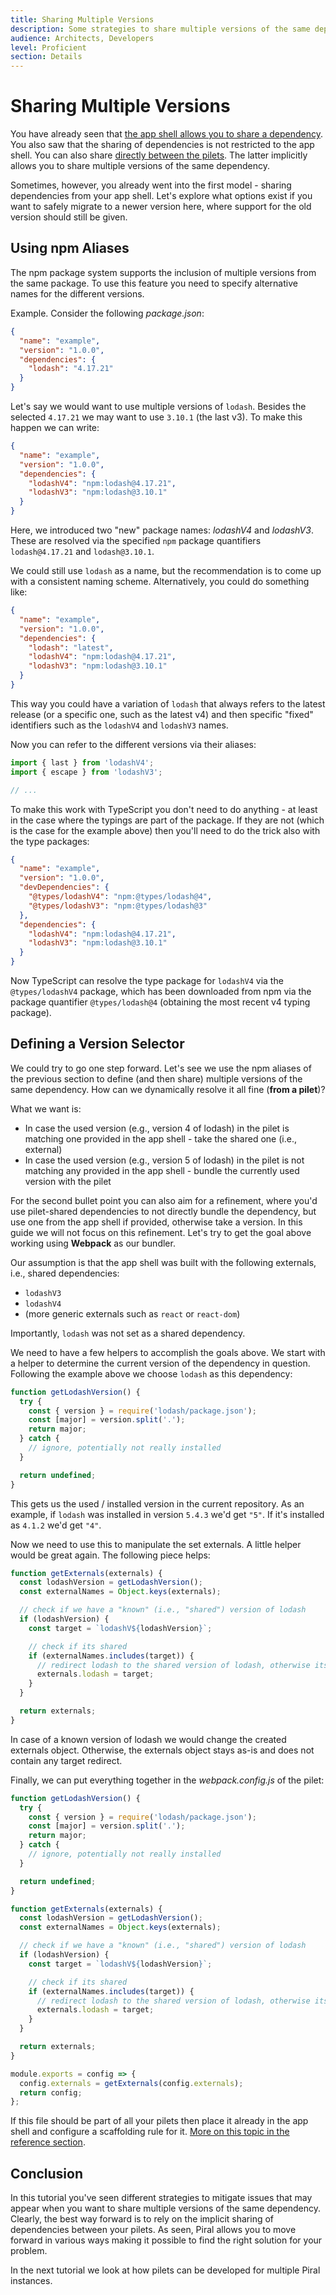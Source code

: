 ```yaml
---
title: Sharing Multiple Versions
description: Some strategies to share multiple versions of the same dependency.
audience: Architects, Developers
level: Proficient
section: Details
---
```


# Sharing Multiple Versions

You have already seen that [the app shell allows you to share a dependency](./13-sharing-from-piral.md). You also saw that the sharing of dependencies is not restricted to the app shell. You can also share [directly between the pilets](./15-share-dependencies.md). The latter implicitly allows you to share multiple versions of the same dependency.

Sometimes, however, you already went into the first model - sharing dependencies from your app shell. Let's explore what options exist if you want to safely migrate to a newer version here, where support for the old version should still be given.

## Using npm Aliases

The npm package system supports the inclusion of multiple versions from the same package. To use this feature you need to specify alternative names for the different versions.

Example. Consider the following *package.json*:

```json
{
  "name": "example",
  "version": "1.0.0",
  "dependencies": {
    "lodash": "4.17.21"
  }
}
```

Let's say we would want to use multiple versions of `lodash`. Besides the selected `4.17.21` we may want to use `3.10.1` (the last v3). To make this happen we can write:

```json
{
  "name": "example",
  "version": "1.0.0",
  "dependencies": {
    "lodashV4": "npm:lodash@4.17.21",
    "lodashV3": "npm:lodash@3.10.1"
  }
}
```

Here, we introduced two "new" package names: *lodashV4* and *lodashV3*. These are resolved via the specified `npm` package quantifiers `lodash@4.17.21` and `lodash@3.10.1`.

We could still use `lodash` as a name, but the recommendation is to come up with a consistent naming scheme. Alternatively, you could do something like:

```json
{
  "name": "example",
  "version": "1.0.0",
  "dependencies": {
    "lodash": "latest",
    "lodashV4": "npm:lodash@4.17.21",
    "lodashV3": "npm:lodash@3.10.1"
  }
}
```

This way you could have a variation of `lodash` that always refers to the latest release (or a specific one, such as the latest v4) and then specific "fixed" identifiers such as the `lodashV4` and `lodashV3` names.

Now you can refer to the different versions via their aliases:

```ts
import { last } from 'lodashV4';
import { escape } from 'lodashV3';

// ...
```

To make this work with TypeScript you don't need to do anything - at least in the case where the typings are part of the package. If they are not (which is the case for the example above) then you'll need to do the trick also with the type packages:

```json
{
  "name": "example",
  "version": "1.0.0",
  "devDependencies": {
    "@types/lodashV4": "npm:@types/lodash@4",
    "@types/lodashV3": "npm:@types/lodash@3"
  },
  "dependencies": {
    "lodashV4": "npm:lodash@4.17.21",
    "lodashV3": "npm:lodash@3.10.1"
  }
}
```

Now TypeScript can resolve the type package for `lodashV4` via the `@types/lodashV4` package, which has been downloaded from npm via the package quantifier `@types/lodash@4` (obtaining the most recent v4 typing package).

## Defining a Version Selector

We could try to go one step forward. Let's see we use the npm aliases of the previous section to define (and then share) multiple versions of the same dependency. How can we dynamically resolve it all fine (**from a pilet**)?

What we want is:

- In case the used version (e.g., version 4 of lodash) in the pilet is matching one provided in the app shell - take the shared one (i.e., external)
- In case the used version (e.g., version 5 of lodash) in the pilet is not matching any provided in the app shell - bundle the currently used version with the pilet

For the second bullet point you can also aim for a refinement, where you'd use pilet-shared dependencies to not directly bundle the dependency, but use one from the app shell if provided, otherwise take a version. In this guide we will not focus on this refinement. Let's try to get the goal above working using **Webpack** as our bundler.

Our assumption is that the app shell was built with the following externals, i.e., shared dependencies:

- `lodashV3`
- `lodashV4`
- (more generic externals such as `react` or `react-dom`)

Importantly, `lodash` was not set as a shared dependency.

We need to have a few helpers to accomplish the goals above. We start with a helper to determine the current version of the dependency in question. Following the example above we choose `lodash` as this dependency:

```js
function getLodashVersion() {
  try {
    const { version } = require('lodash/package.json');
    const [major] = version.split('.');
    return major;
  } catch {
    // ignore, potentially not really installed
  }

  return undefined;
}
```

This gets us the used / installed version in the current repository. As an example, if `lodash` was installed in version `5.4.3` we'd get `"5"`. If it's installed as `4.1.2` we'd get `"4"`.

Now we need to use this to manipulate the set externals. A little helper would be great again. The following piece helps:

```js
function getExternals(externals) {
  const lodashVersion = getLodashVersion();
  const externalNames = Object.keys(externals);

  // check if we have a "known" (i.e., "shared") version of lodash
  if (lodashVersion) {
    const target = `lodashV${lodashVersion}`;

    // check if its shared
    if (externalNames.includes(target)) {
      // redirect lodash to the shared version of lodash, otherwise its bundled
      externals.lodash = target;
    }
  }

  return externals;
}
```

In case of a known version of lodash we would change the created externals object. Otherwise, the externals object stays as-is and does not contain any target redirect.

Finally, we can put everything together in the *webpack.config.js* of the pilet:

```js
function getLodashVersion() {
  try {
    const { version } = require('lodash/package.json');
    const [major] = version.split('.');
    return major;
  } catch {
    // ignore, potentially not really installed
  }

  return undefined;
}

function getExternals(externals) {
  const lodashVersion = getLodashVersion();
  const externalNames = Object.keys(externals);

  // check if we have a "known" (i.e., "shared") version of lodash
  if (lodashVersion) {
    const target = `lodashV${lodashVersion}`;

    // check if its shared
    if (externalNames.includes(target)) {
      // redirect lodash to the shared version of lodash, otherwise its bundled
      externals.lodash = target;
    }
  }

  return externals;
}

module.exports = config => {
  config.externals = getExternals(config.externals);
  return config;
};
```

If this file should be part of all your pilets then place it already in the app shell and configure a scaffolding rule for it. [More on this topic in the reference section](../concepts/I03-scaffolding.md).

## Conclusion

In this tutorial you've seen different strategies to mitigate issues that may appear when you want to share multiple versions of the same dependency. Clearly, the best way forward is to rely on the implicit sharing of dependencies between your pilets. As seen, Piral allows you to move forward in various ways making it possible to find the right solution for your problem.

In the next tutorial we look at how pilets can be developed for multiple Piral instances.
